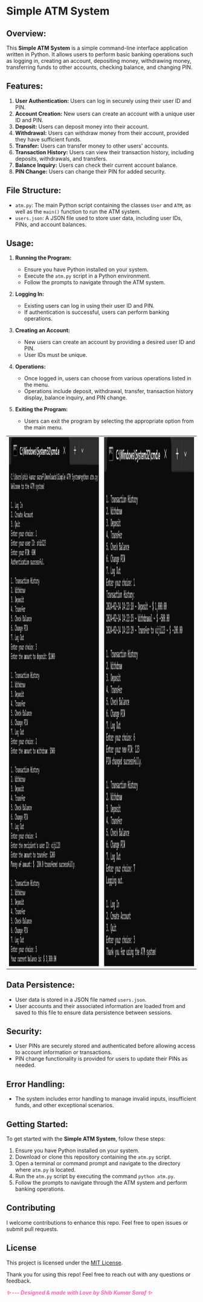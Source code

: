 # Simple ATM System

## Overview:
This **Simple ATM System** is a simple command-line interface application written in Python. It allows users to perform basic banking operations such as logging in, creating an account, depositing money, withdrawing money, transferring funds to other accounts, checking balance, and changing PIN.

## Features:
1. **User Authentication:** Users can log in securely using their user ID and PIN.
2. **Account Creation:** New users can create an account with a unique user ID and PIN.
3. **Deposit:** Users can deposit money into their account.
4. **Withdrawal:** Users can withdraw money from their account, provided they have sufficient funds.
5. **Transfer:** Users can transfer money to other users' accounts.
6. **Transaction History:** Users can view their transaction history, including deposits, withdrawals, and transfers.
7. **Balance Inquiry:** Users can check their current account balance.
8. **PIN Change:** Users can change their PIN for added security.

## File Structure:
- `atm.py`: The main Python script containing the classes `User` and `ATM`, as well as the `main()` function to run the ATM system.
- `users.json`: A JSON file used to store user data, including user IDs, PINs, and account balances.

## Usage:
1. **Running the Program:**
   - Ensure you have Python installed on your system.
   - Execute the `atm.py` script in a Python environment.
   - Follow the prompts to navigate through the ATM system.

2. **Logging In:**
   - Existing users can log in using their user ID and PIN.
   - If authentication is successful, users can perform banking operations.

3. **Creating an Account:**
   - New users can create an account by providing a desired user ID and PIN.
   - User IDs must be unique.

4. **Operations:**
   - Once logged in, users can choose from various operations listed in the menu.
   - Operations include deposit, withdrawal, transfer, transaction history display, balance inquiry, and PIN change.

5. **Exiting the Program:**
   - Users can exit the program by selecting the appropriate option from the main menu.

<table align="center">
  <tr>
    <td><img src="screenshots/atm1.jpg" alt="Index Page" width="700" height="1400"/></td>
    <td><img src="screenshots/atm2.jpg" alt="Index Page" width="700" height="1400"/></td>

  </tr>
  
</table>

## Data Persistence:
- User data is stored in a JSON file named `users.json`.
- User accounts and their associated information are loaded from and saved to this file to ensure data persistence between sessions.

## Security:
- User PINs are securely stored and authenticated before allowing access to account information or transactions.
- PIN change functionality is provided for users to update their PINs as needed.

## Error Handling:
- The system includes error handling to manage invalid inputs, insufficient funds, and other exceptional scenarios.

## Getting Started:
To get started with the **Simple ATM System**, follow these steps:
1. Ensure you have Python installed on your system.
2. Download or clone this repository containing the ```atm.py``` script.
3. Open a terminal or command prompt and navigate to the directory where ```atm.py``` is located.
4. Run the ```atm.py``` script by executing the command ```python atm.py```.
5. Follow the prompts to navigate through the ATM system and perform banking operations.


## Contributing<a name="contributing"></a>

I welcome contributions to enhance this repo. Feel free to open issues or submit pull requests.

## License<a name="license"></a>

This project is licensed under the [MIT License](LICENSE).

Thank you for using this repo! Feel free to reach out with any questions or feedback.

<em style="color: #ff66b2; font-weight: bold;">✨ --- Designed & made with Love by Shib Kumar Saraf ✨</em>
